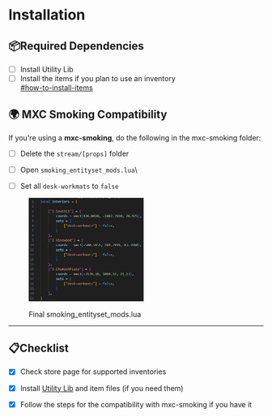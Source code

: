 # Installation

## 📦Required Dependencies

* [ ] Install Utility Lib
* [ ] Install the items if you plan to use an inventory\
  [#how-to-install-items](../other/general-faq.md#how-to-install-items "mention")

## 🌍 MXC Smoking Compatibility

If you're using a **mxc-smoking**, do the following in the mxc-smoking folder:

* [ ] Delete the `stream/[props]` folder
* [ ] Open `smoking_entityset_mods.lua`\

* [ ] Set all `desk-workmats` to `false`

<div align="left" data-full-width="false"><figure><img src="../.gitbook/assets/image (8).png" alt="" width="227"><figcaption><p>Final smoking_entityset_mods.lua</p></figcaption></figure></div>

***

## :clipboard:Checklist

* [x] Check store page for supported inventories
* [x] Install [Utility Lib](https://github.com/utility-library/utility_lib) and item files (if you need them)
* [x] Follow the steps for the compatibility with mxc-smoking if you have it

